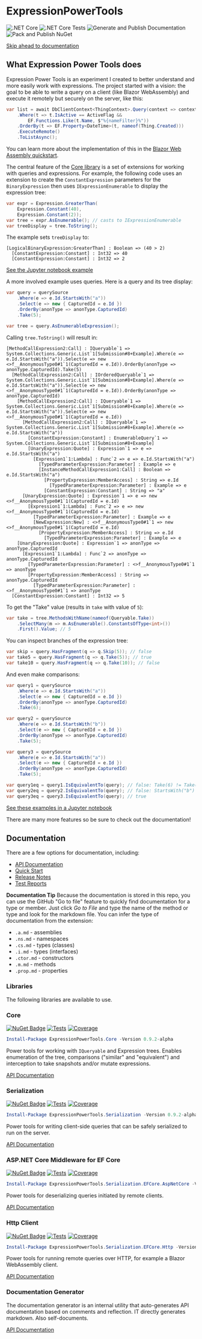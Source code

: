 # ExpressionPowerTools

![.NET Core](https://github.com/JeremyLikness/ExpressionPowerTools/workflows/.NET%20Core/badge.svg)
![.NET Core Tests](https://github.com/JeremyLikness/ExpressionPowerTools/workflows/.NET%20Core%20Tests/badge.svg)
![Generate and Publish Documentation](https://github.com/JeremyLikness/ExpressionPowerTools/workflows/Generate%20and%20Publish%20Documentation/badge.svg)
![Pack and Publish NuGet](https://github.com/JeremyLikness/ExpressionPowerTools/workflows/Pack%20and%20Publish%20NuGet/badge.svg)

[Skip ahead to documentation](#documentation)

## What Expression Power Tools does

Expression Power Tools is an experiment I created to better understand and more easily work with expressions. The project started with a vision: the goal to be able to write a query on a client (like Blazor WebAssembly) and execute it remotely but securely on the server, like this:

```csharp
var list = await DbClientContext<ThingContext>.Query(context => context.Things)
    .Where(t => t.IsActive == ActiveFlag &&
        EF.Functions.Like(t.Name, $"%{nameFilter}%"))
    .OrderBy(t => EF.Property<DateTime>(t, nameof(Thing.Created)))
    .ExecuteRemote()
    .ToListAsync();
```

You can learn more about the implementation of this in the [Blazor Web Assembly quickstart](./docs/endtoend.md).

The central feature of the [Core library](docs/api/ExpressionPowerTools.Core.a.md) is a set of extensions for working with queries and expressions. For example, the following code uses an extension to create the `ConstantExpression` parameters for the `BinaryExpression` then uses `IExpressionEnumerable` to display the expression tree:

```csharp
var expr = Expression.GreaterThan(
    Expression.Constant(40),
    Expression.Constant(2));
var tree = expr.AsEnumerable(); // casts to IExpressionEnumerable
var treeDisplay = tree.ToString();
```

The example sets `treeDisplay` to:

```text
[LogicalBinaryExpression:GreaterThan] : Boolean => (40 > 2)
  [ConstantExpression:Constant] : Int32 => 40
  [ConstantExpression:Constant] : Int32 => 2
```

[See the Jupyter notebook example](./docs/notebooks/displayexpressiontree.ipynb)

A more involved example uses queries. Here is a query and its tree display:

```csharp
var query = querySource
    .Where(e => e.Id.StartsWith("a"))
    .Select(e => new { CapturedId = e.Id })
    .OrderBy(anonType => anonType.CapturedId)
    .Take(5);

var tree = query.AsEnumerableExpression();
```

Calling `tree.ToString()` will result in:

```text
[MethodCallExpression2:Call] : IQueryable`1 => System.Collections.Generic.List`1[Submission#8+Example].Where(e => e.Id.StartsWith("a")).Select(e => new <>f__AnonymousType0#1`1(CapturedId = e.Id)).OrderBy(anonType => anonType.CapturedId).Take(5)
  [MethodCallExpression2:Call] : IOrderedQueryable`1 => System.Collections.Generic.List`1[Submission#8+Example].Where(e => e.Id.StartsWith("a")).Select(e => new <>f__AnonymousType0#1`1(CapturedId = e.Id)).OrderBy(anonType => anonType.CapturedId)
    [MethodCallExpression2:Call] : IQueryable`1 => System.Collections.Generic.List`1[Submission#8+Example].Where(e => e.Id.StartsWith("a")).Select(e => new <>f__AnonymousType0#1`1(CapturedId = e.Id))
      [MethodCallExpression2:Call] : IQueryable`1 => System.Collections.Generic.List`1[Submission#8+Example].Where(e => e.Id.StartsWith("a"))
        [ConstantExpression:Constant] : EnumerableQuery`1 => System.Collections.Generic.List`1[Submission#8+Example]
        [UnaryExpression:Quote] : Expression`1 => e => e.Id.StartsWith("a")
          [Expression1`1:Lambda] : Func`2 => e => e.Id.StartsWith("a")
            [TypedParameterExpression:Parameter] : Example => e
            [InstanceMethodCallExpression1:Call] : Boolean => e.Id.StartsWith("a")
              [PropertyExpression:MemberAccess] : String => e.Id
                [TypedParameterExpression:Parameter] : Example => e
              [ConstantExpression:Constant] : String => "a"
      [UnaryExpression:Quote] : Expression`1 => e => new <>f__AnonymousType0#1`1(CapturedId = e.Id)
        [Expression1`1:Lambda] : Func`2 => e => new <>f__AnonymousType0#1`1(CapturedId = e.Id)
          [TypedParameterExpression:Parameter] : Example => e
          [NewExpression:New] : <>f__AnonymousType0#1`1 => new <>f__AnonymousType0#1`1(CapturedId = e.Id)
            [PropertyExpression:MemberAccess] : String => e.Id
              [TypedParameterExpression:Parameter] : Example => e
    [UnaryExpression:Quote] : Expression`1 => anonType => anonType.CapturedId
      [Expression1`1:Lambda] : Func`2 => anonType => anonType.CapturedId
        [TypedParameterExpression:Parameter] : <>f__AnonymousType0#1`1 => anonType
        [PropertyExpression:MemberAccess] : String => anonType.CapturedId
          [TypedParameterExpression:Parameter] : <>f__AnonymousType0#1`1 => anonType
  [ConstantExpression:Constant] : Int32 => 5
```

To get the "Take" value (results in `take` with value of `5`):

```csharp
var take = tree.MethodsWithName(nameof(Queryable.Take))
    .SelectMany(m => m.AsEnumerable().ConstantsOfType<int>())
    .First().Value; // 5
```

You can inspect branches of the expression tree:

```csharp
var skip = query.HasFragment(q => q.Skip(5)); // false
var take5 = query.HasFragment(q => q.Take(5)); // true
var take10 = query.HasFragment(q => q.Take(10)); // false
```

And even make comparisons:

```csharp
var query1 = querySource
    .Where(e => e.Id.StartsWith("a"))
    .Select(e => new { CapturedId = e.Id })
    .OrderBy(anonType => anonType.CapturedId)
    .Take(6);

var query2 = querySource
    .Where(e => e.Id.StartsWith("b"))
    .Select(e => new { CapturedId = e.Id })
    .OrderBy(anonType => anonType.CapturedId)
    .Take(5);

var query3 = querySource
    .Where(e => e.Id.StartsWith("a"))
    .Select(e => new { CapturedId = e.Id })
    .OrderBy(anonType => anonType.CapturedId)
    .Take(5);

var query1eq = query1.IsEquivalentTo(query); // false: Take(6) != Take(5)
var query2eq = query2.IsEquivalentTo(query); // false: StartsWith("b") != StartsWith("a")
var query3eq = query3.IsEquivalentTo(query); // true
```

[See these examples in a Jupyter notebook](./docs/notebooks/displayiqueryable.ipynb)

There are many more features so be sure to check out the documentation!

## Documentation

There are a few options for documentation, including:

- [API Documentation](docs/index.md)
- [Quick Start](docs/quickstart.md)
- [Release Notes](./Releases.md)
- [Test Reports](docs/test/index.md)

**Documentation Tip** Because the documentation is stored in this repo, you can use the GitHub "Go to file" feature to quickly find documentation for a type or member. Just click _Go to File_ and type the name of the method or type and look for the markdown file. You can infer the type of documentation from the extension:

- `.a.md` - assemblies
- `.ns.md` - namespaces
- `.cs.md` - types (classes)
- `.i.md` - types (interfaces)
- `.ctor.md` - constructors
- `.m.md` - methods
- `.prop.md` - properties

### Libraries

The following libraries are available to use.

### Core

[![NuGet Badge](https://buildstats.info/nuget/ExpressionPowerTools.Core?includePreReleases=true)](https://www.nuget.org/packages/ExpressionPowerTools.Core)
[![Tests](docs/test/ExpressionPowerTools.Core.Tests.svg)](docs/test//ExpressionPowerTools.Core.test.md)
[![Coverage](docs/test/ExpressionPowerTools.Core.Coverage.svg)](docs/test//ExpressionPowerTools.Core.coverage.md)

```powershell
Install-Package ExpressionPowerTools.Core -Version 0.9.2-alpha
```

Power tools for working with `IQueryable` and Expression trees. Enables enumeration of the tree, comparisons ("similar" and "equivalent") and interception to take snapshots and/or mutate expressions.  

[API Documentation](docs/api/ExpressionPowerTools.Core.a.md)

### Serialization

[![NuGet Badge](https://buildstats.info/nuget/ExpressionPowerTools.Serialization?includePreReleases=true)](https://www.nuget.org/packages/ExpressionPowerTools.Serialization)
[![Tests](docs/test/ExpressionPowerTools.Serialization.Tests.svg)](docs/test//ExpressionPowerTools.Serialization.test.md)
[![Coverage](docs/test/ExpressionPowerTools.Serialization.Coverage.svg)](docs/test//ExpressionPowerTools.Serialization.coverage.md)

```powershell
Install-Package ExpressionPowerTools.Serialization -Version 0.9.2-alpha
```

Power tools for writing client-side queries that can be safely serialized to run on the server.

[API Documentation](docs/api/ExpressionPowerTools.Serialization.a.md)

### ASP.NET Core Middleware for EF Core

[![NuGet Badge](https://buildstats.info/nuget/ExpressionPowerTools.Serialization.EFCore.AspNetCore?includePreReleases=true)](https://www.nuget.org/packages/ExpressionPowerTools.Serialization.EFCore.AspNetCore)
[![Tests](docs/test/ExpressionPowerTools.Serialization.EFCore.AspNetCore.Tests.svg)](docs/test//ExpressionPowerTools.Serialization.EFCore.AspNetCore.test.md)
[![Coverage](docs/test/ExpressionPowerTools.Serialization.EFCore.AspNetCore.Coverage.svg)](docs/test//ExpressionPowerTools.Serialization.EFCore.AspNetCore.coverage.md)

```powershell
Install-Package ExpressionPowerTools.Serialization.EFCore.AspNetCore -Version 0.9.2-alpha
```

Power tools for deserializing queries initiated by remote clients.

[API Documentation](docs/api/ExpressionPowerTools.Serialization.EFCore.AspNetCore.a.md)

### Http Client

[![NuGet Badge](https://buildstats.info/nuget/ExpressionPowerTools.Serialization.EFCore.Http?includePreReleases=true)](https://www.nuget.org/packages/ExpressionPowerTools.Serialization.EFCore.Http)
[![Tests](docs/test/ExpressionPowerTools.Serialization.EFCore.Http.Tests.svg)](docs/test//ExpressionPowerTools.Serialization.EFCore.Http.test.md)
[![Coverage](docs/test/ExpressionPowerTools.Serialization.EFCore.Http.Coverage.svg)](docs/test//ExpressionPowerTools.Serialization.EFCore.Http.coverage.md)


```powershell
Install-Package ExpressionPowerTools.Serialization.EFCore.Http -Version 0.9.2-alpha
```

Power tools for running remote queries over HTTP, for example a Blazor WebAssembly client.

[API Documentation](docs/api/ExpressionPowerTools.Serialization.EFCore.Http.a.md)

### Documentation Generator

The documentation generator is an internal utility that auto-generates API documentation based on comments and reflection. IT directly generates markdown. Also self-documents.

[API Documentation](docs/api/ExpressionPowerTools.Utilities.DocumentGenerator.a.md)
